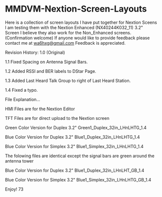 # MMDVM-Nextion-Screen-Layouts
Here is a collection of screen layouts I have put together for Nextion Sceens
I am testing them with the Nextion Enhanced (NX40244K032_11) 3.2" Screen
I believe they also work for the Non_Enhanced screens. (Confirmation welcome)
If anyone would like to provide feedback please contact me at wa6hxg@gmail.com
Feedback is appreciated. 

Revision History: 1.0 (Original)

1.1 Fixed Spacing on Antenna Signal Bars.

1.2 Added RSSI and BER labels to DStar Page.

1.3 Added Last Heard Talk Group to right of Last Heard Station.

1.4 Fixed a typo.

File Explanation...

HMI Files are for the Nextion Editor

TFT Files are for direct upload to the Nextion screen

Green Color Version for Duplex 3.2" Green1_Duplex_32in_LHnLHTG_1.4

Blue Color Version for Duplex 3.2" Blue1_Duplex_32in_LHnLHTG_1.4

Blue Color Version for Simplex 3.2" Blue1_Simplex_32in_LHnLHTG_1.4

The folowing files are identical except the signal bars are green around the antenna tower

Blue Color Version for Duplex 3.2" Blue1_Duplex_32in_LHnLHT_GB_1.4

Blue Color Version for Simplex 3.2" Blue1_Simplex_32in_LHnLHTG_GB_1.4


Enjoy!
73
